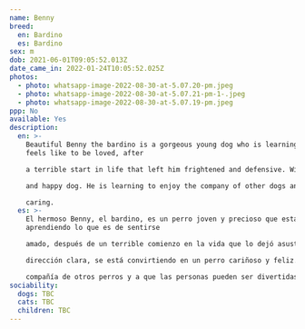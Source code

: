 ```yaml
---
name: Benny
breed:
  en: Bardino
  es: Bardino
sex: m
dob: 2021-06-01T09:05:52.013Z
date_came_in: 2022-01-24T10:05:52.025Z
photos:
  - photo: whatsapp-image-2022-08-30-at-5.07.20-pm.jpeg
  - photo: whatsapp-image-2022-08-30-at-5.07.21-pm-1-.jpeg
  - photo: whatsapp-image-2022-08-30-at-5.07.19-pm.jpeg
ppp: No
available: Yes
description:
  en: >-
    Beautiful Benny the bardino is a gorgeous young dog who is learning what it
    feels like to be loved, after

    a terrible start in life that left him frightened and defensive. With clear direction, he is becoming a loving

    and happy dog. He is learning to enjoy the company of other dogs and that people can be fun and

    caring.
  es: >-
    El hermoso Benny, el bardino, es un perro joven y precioso que está
    aprendiendo lo que es de sentirse

    amado, después de un terrible comienzo en la vida que lo dejó asustado y a la defensiva. Con una

    dirección clara, se está convirtiendo en un perro cariñoso y feliz. Está aprendiendo a disfrutar de la

    compañía de otros perros y a que las personas pueden ser divertidas y cariñosas.
sociability:
  dogs: TBC
  cats: TBC
  children: TBC
---
```


